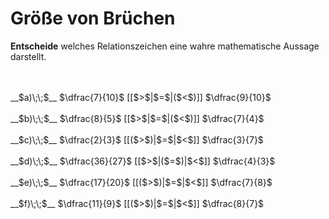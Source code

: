 <!--
version:  0.0.1

language: de

@style
input {
    text-align: center;
}

.flex-container {
    display: flex;
    flex-wrap: wrap;
    align-items: stretch;
    gap: 20px;
}

.flex-child {
    flex: 1;
    min-width: 350px;
    margin-right: 20px;
}

@media (max-width: 400px) {
    .flex-child {
        flex: 100%;
        margin-right: 0;
    }
}
@end

formula: \carry   \textcolor{red}{\scriptsize #1}
formula: \digit   \rlap{\carry{#1}}\phantom{#2}#2
formula: \permil  \text{‰}

import: https://raw.githubusercontent.com/LiaTemplates/Tikz-Jax/main/README.md

script: https://cdn.jsdelivr.net/gh/LiaTemplates/Tikz-Jax@main/dist/index.js


tags: Bruchrechnung, Zahlenverständnis, leicht, sehr niedrig, Angeben

comment: Welcher Bruch ist größer?

author: Martin Lommatzsch

-->




# Größe von Brüchen

**Entscheide** welches Relationszeichen eine wahre mathematische Aussage darstellt.

<br>

<section class="flex-container">
<div class="flex-child">
<br>
__$a)\;\;$__ $\dfrac{7}{10}$ [[$>$|$=$|($<$)]] $\dfrac{9}{10}$ 
<br>
</div>
<div class="flex-child">
<br>
__$b)\;\;$__ $\dfrac{8}{5}$ [[$>$|$=$|($<$)]] $\dfrac{7}{4}$ 
<br>
</div>
<div class="flex-child">
<br>
__$c)\;\;$__ $\dfrac{2}{3}$ [[($>$)|$=$|$<$]] $\dfrac{3}{7}$ 
<br>
</div>
<div class="flex-child">
<br>
__$d)\;\;$__ $\dfrac{36}{27}$ [[$>$|($=$)|$<$]] $\dfrac{4}{3}$ 
<br>
</div>
<div class="flex-child">
<br>
__$e)\;\;$__ $\dfrac{17}{20}$ [[($>$)|$=$|$<$]] $\dfrac{7}{8}$ 
<br>
</div>
<div class="flex-child">
<br>
__$f)\;\;$__ $\dfrac{11}{9}$ [[($>$)|$=$|$<$]] $\dfrac{8}{7}$ 

<br>
</div>
</section>

<br>
<br>
<br>

